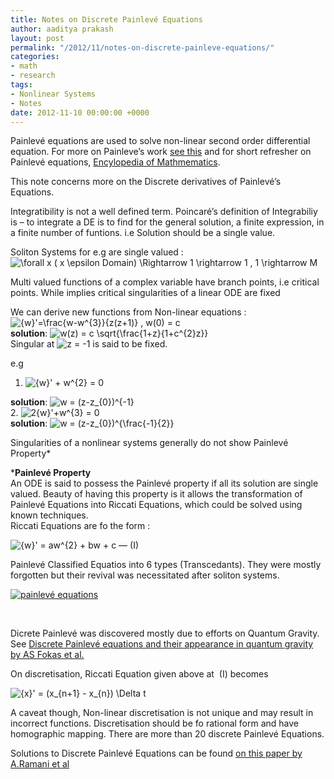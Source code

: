 ```yaml
---
title: Notes on Discrete Painlevé Equations
author: aaditya prakash
layout: post
permalink: "/2012/11/notes-on-discrete-painleve-equations/"
categories:
- math
- research
tags:
- Nonlinear Systems
- Notes
date: 2012-11-10 00:00:00 +0000
---
```

Painlevé equations are used to solve non-linear second order differential equation. For more on Painleve&#8217;s work <a title="Painlevé's Works" href="http://www.math.h.kyoto-u.ac.jp/~takasaki/soliton-lab/chron/painleve.html" target="_blank">see this</a> and for short refresher on Painlevé equations, <a title="Painlevé's Equations" href="http://www.encyclopediaofmath.org/index.php/Painlev%C3%A9_equation" target="_blank">Encylopedia of Mathmematics</a>.

This note concerns more on the Discrete derivatives of Painlevé&#8217;s Equations.

Integratibility is not a well defined term. Poincaré&#8217;s definition of Integrabiliy is &#8211; to integrate a DE is to find for the general solution, a finite expression, in a finite number of funtions. i.e Solution should be a single value.

Soliton Systems for e.g are single valued :  
<img src='http://s0.wp.com/latex.php?latex=%5Cforall+x+%28+x+%5Cepsilon+Domain%29+%5CRightarrow+1+%5Crightarrow+1+%2C+1+%5Crightarrow+M+&#038;bg=ffffff&#038;fg=000000&#038;s=0' alt='\forall x ( x \epsilon Domain) \Rightarrow 1 \rightarrow 1 , 1 \rightarrow M ' title='\forall x ( x \epsilon Domain) \Rightarrow 1 \rightarrow 1 , 1 \rightarrow M ' class='latex' />

Multi valued functions of a complex variable have branch points, i.e critical points. While implies critical singularities of a linear ODE are fixed

We can derive new functions from Non-linear equations :  
<img src='http://s0.wp.com/latex.php?latex=%7Bw%7D%27%3D%5Cfrac%7Bw-w%5E%7B3%7D%7D%7Bz%28z%2B1%29%7D+%2C+w%280%29+%3D+c+&#038;bg=ffffff&#038;fg=000000&#038;s=0' alt='{w}&#039;=\frac{w-w^{3}}{z(z+1)} , w(0) = c ' title='{w}&#039;=\frac{w-w^{3}}{z(z+1)} , w(0) = c ' class='latex' />  
**solution**: <img src='http://s0.wp.com/latex.php?latex=w%28z%29+%3D+c+%5Csqrt%7B%5Cfrac%7B1%2Bz%7D%7B1%2Bc%5E%7B2%7Dz%7D%7D+&#038;bg=ffffff&#038;fg=000000&#038;s=0' alt='w(z) = c \sqrt{\frac{1+z}{1+c^{2}z}} ' title='w(z) = c \sqrt{\frac{1+z}{1+c^{2}z}} ' class='latex' />  
Singular at <img src='http://s0.wp.com/latex.php?latex=z+%3D+-1+&#038;bg=ffffff&#038;fg=000000&#038;s=0' alt='z = -1 ' title='z = -1 ' class='latex' /> is said to be fixed.

e.g  
1. <img src='http://s0.wp.com/latex.php?latex=%7Bw%7D%27+%2B+w%5E%7B2%7D+%3D+0+&#038;bg=ffffff&#038;fg=000000&#038;s=0' alt='{w}&#039; + w^{2} = 0 ' title='{w}&#039; + w^{2} = 0 ' class='latex' />  
**solution**: <img src='http://s0.wp.com/latex.php?latex=w+%3D+%28z-z_%7B0%7D%29%5E%7B-1%7D+&#038;bg=ffffff&#038;fg=000000&#038;s=0' alt='w = (z-z_{0})^{-1} ' title='w = (z-z_{0})^{-1} ' class='latex' />  
2. <img src='http://s0.wp.com/latex.php?latex=2%7Bw%7D%27%2Bw%5E%7B3%7D+%3D+0+&#038;bg=ffffff&#038;fg=000000&#038;s=0' alt='2{w}&#039;+w^{3} = 0 ' title='2{w}&#039;+w^{3} = 0 ' class='latex' />  
**solution**: <img src='http://s0.wp.com/latex.php?latex=w+%3D+%28z-z_%7B0%7D%29%5E%7B%5Cfrac%7B-1%7D%7B2%7D%7D+&#038;bg=ffffff&#038;fg=000000&#038;s=0' alt='w = (z-z_{0})^{\frac{-1}{2}} ' title='w = (z-z_{0})^{\frac{-1}{2}} ' class='latex' />

Singularities of a nonlinear systems generally do not show Painlevé Property*

***Painlevé Property**  
An ODE is said to possess the Painlevé property if all its solution are single valued. Beauty of having this property is it allows the transformation of Painlevé Equations into Riccati Equations, which could be solved using known techniques.  
Riccati Equations are fo the form :

<img src='http://s0.wp.com/latex.php?latex=%7Bw%7D%27+%3D+aw%5E%7B2%7D+%2B+bw+%2B+c+&#038;bg=ffffff&#038;fg=000000&#038;s=0' alt='{w}&#039; = aw^{2} + bw + c ' title='{w}&#039; = aw^{2} + bw + c ' class='latex' /> &#8212; (I)

Painlevé Classified Equatios into 6 types (Transcedants). They were mostly forgotten but their revival was necessitated after soliton systems.

[<img class="size-medium wp-image-192 " title="painlevé equations" src="http://aaditya.info/blog/wp-content/uploads/2012/11/painleve-equations-300x147.png" alt="painlevé equations" width="NaN" height="NaN" />][1]

&nbsp;

Dicrete Painlevé was discovered mostly due to efforts on Quantum Gravity. See <a title="Discrete Painleve in Quantum Gravity" href="http://projecteuclid.org/DPubS/Repository/1.0/Disseminate?view=body&id=pdf_1&handle=euclid.cmp/1104248588" target="_blank">Discrete Painlevé equations and their appearance in quantum gravity by AS Fokas et al.</a>

On discretisation, Riccati Equation given above at  (I) becomes

<img src='http://s0.wp.com/latex.php?latex=%7Bx%7D%27+%3D+%28x_%7Bn%2B1%7D+-+x_%7Bn%7D%29+%5CDelta+t+&#038;bg=ffffff&#038;fg=000000&#038;s=0' alt='{x}&#039; = (x_{n+1} - x_{n}) \Delta t ' title='{x}&#039; = (x_{n+1} - x_{n}) \Delta t ' class='latex' /> 

A caveat though, Non-linear discretisation is not unique and may result in incorrect functions. Discretisation should be fo rational form and have homographic mapping. There are more than 20 discrete Painlevé Equations.

Solutions to Discrete Painlevé Equations can be found <a title="Solutions to Discrete Painleve Equations" href="http://www.sciencedirect.com/science/article/pii/S0898122101001808" target="_blank">on this paper by A.Ramani et al</a>

 [1]: http://aaditya.info/blog/wp-content/uploads/2012/11/painleve-equations.png